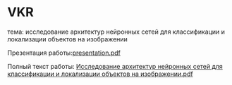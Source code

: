 # VKR
тема: исследование архитектур нейронных сетей для классификации и локализации объектов на изображении

Презентация работы:[presentation.pdf](https://github.com/N-31V/VKR/blob/master/presentation.pdf)

Полный текст работы: [Исследование архитектур нейронных сетей для классификации и локализации объектов на изображении.pdf](https://github.com/N-31V/VKR/blob/master/%D0%98%D1%81%D1%81%D0%BB%D0%B5%D0%B4%D0%BE%D0%B2%D0%B0%D0%BD%D0%B8%D0%B5%20%D0%B0%D1%80%D1%85%D0%B8%D1%82%D0%B5%D0%BA%D1%82%D1%83%D1%80%20%D0%BD%D0%B5%D0%B9%D1%80%D0%BE%D0%BD%D0%BD%D1%8B%D1%85%20%D1%81%D0%B5%D1%82%D0%B5%D0%B9%20%D0%B4%D0%BB%D1%8F%20%D0%BA%D0%BB%D0%B0%D1%81%D1%81%D0%B8%D1%84%D0%B8%D0%BA%D0%B0%D1%86%D0%B8%D0%B8%20%D0%B8%20%D0%BB%D0%BE%D0%BA%D0%B0%D0%BB%D0%B8%D0%B7%D0%B0%D1%86%D0%B8%D0%B8%20%D0%BE%D0%B1%D1%8A%D0%B5%D0%BA%D1%82%D0%BE%D0%B2%20%D0%BD%D0%B0%20%D0%B8%D0%B7%D0%BE%D0%B1%D1%80%D0%B0%D0%B6%D0%B5%D0%BD%D0%B8%D0%B8.pdf)
